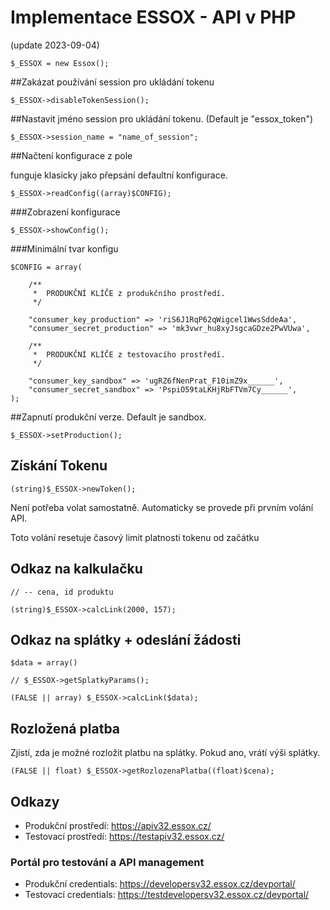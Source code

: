 # Implementace ESSOX - API v PHP

(update 2023-09-04)

    $_ESSOX = new Essox();

##Zakázat používání session pro ukládání tokenu

    $_ESSOX->disableTokenSession();

##Nastavit jméno session pro ukládání tokenu. (Default je "essox_token")

    $_ESSOX->session_name = "name_of_session";

##Načtení konfigurace z pole

funguje klasicky jako přepsání defaultní konfigurace. 

    $_ESSOX->readConfig((array)$CONFIG);

###Zobrazení konfigurace

    $_ESSOX->showConfig();    

###Minimální tvar konfigu

    $CONFIG = array(
        
        /**
         *  PRODUKČNÍ KLÍČE z produkčního prostředí.
         */

        "consumer_key_production" => 'riS6J1RqP62qWigcel1WwsSddeAa',
        "consumer_secret_production" => 'mk3vwr_hu8xyJsgcaGDze2PwVUwa',

        /**
         *  PRODUKČNÍ KLÍČE z testovacího prostředí.         
         */

        "consumer_key_sandbox" => 'ugRZ6fNenPrat_F10imZ9x______',
        "consumer_secret_sandbox" => 'PspiO59taLKHjRbFTVm7Cy______',
    );        

##Zapnutí produkční verze. Default je sandbox.

    $_ESSOX->setProduction();


## Získání Tokenu

    (string)$_ESSOX->newToken();

Není potřeba volat samostatně. Automaticky se provede při prvním volání API.   

Toto volání resetuje časový limit platnosti tokenu od začátku


## Odkaz na kalkulačku

    // -- cena, id produktu

    (string)$_ESSOX->calcLink(2000, 157);

## Odkaz na splátky + odeslání žádosti
    
    $data = array()

    // $_ESSOX->getSplatkyParams();

    (FALSE || array) $_ESSOX->calcLink($data);

## Rozložená platba

Zjistí, zda je možné rozložit platbu na splátky. Pokud ano, vrátí výši splátky.
    
    (FALSE || float) $_ESSOX->getRozlozenaPlatba((float)$cena);

## Odkazy

- Produkční prostředí: https://apiv32.essox.cz/
- Testovací prostředí: https://testapiv32.essox.cz/

### Portál pro testování a API management

- Produkční credentials: https://developersv32.essox.cz/devportal/
- Testovací credentials: https://testdevelopersv32.essox.cz/devportal/

